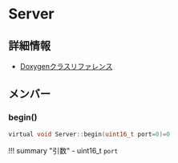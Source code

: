 # Server



## 詳細情報

- [Doxygenクラスリファレンス](https://lang-ship.com/reference/ESP32/latest/class_server.html)

## メンバー

### begin()



```c
virtual void Server::begin(uint16_t port=0)=0
```

!!! summary "引数"
	- uint16_t `port` 



